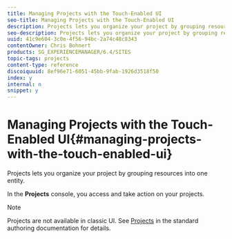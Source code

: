 ```yaml
---
title: Managing Projects with the Touch-Enabled UI
seo-title: Managing Projects with the Touch-Enabled UI
description: Projects lets you organize your project by grouping resources into one entity.
seo-description: Projects lets you organize your project by grouping resources into one entity.
uuid: 41c9e604-3c0e-4f56-94bc-2a74c48c8343
contentOwner: Chris Bohnert
products: SG_EXPERIENCEMANAGER/6.4/SITES
topic-tags: projects
content-type: reference
discoiquuid: 8ef96e71-6051-45bb-9fab-1926d3518f50
index: y
internal: n
snippet: y
---
```


# Managing Projects with the Touch-Enabled UI{#managing-projects-with-the-touch-enabled-ui}

Projects lets you organize your project by grouping resources into one entity.

In the **Projects** console, you access and take action on your projects.

>[!NOTE]
>
>Projects are not available in classic UI. See [Projects](../../../sites/authoring/using/projects.md) in the standard authoring documentation for details.

